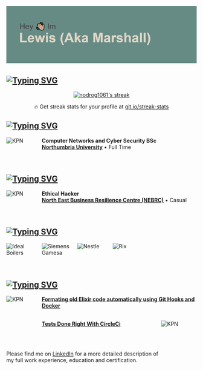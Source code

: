![img](/header.png)

## [![Typing SVG](https://readme-typing-svg.herokuapp.com?color=%23668A84&lines=My+Stats)](https://git.io/typing-svg)

<!-- GitHub Readme Streak Stats - https://github.com/DenverCoder1/github-readme-streak-stats -->
<p align="center">
  <a href="https://github.com/DenverCoder1/github-readme-streak-stats">
    <img title="🔥 Get streak stats for your profile at git.io/streak-stats" alt="nodrog1061's streak" src="https://github-readme-streak-stats.herokuapp.com/?user=nodrog1061&theme=monokai-metallian&hide_border=true"/>
  </a>
  <p align="center">🔥 Get streak stats for your profile at <a href="https://git.io/streak-stats">git.io/streak-stats</a></p>
</p>

## [![Typing SVG](https://readme-typing-svg.herokuapp.com?color=%23668A84&lines=What+im+up+to)](https://git.io/typing-svg)

[<img align="left" height="94px" width="94px" alt="KPN" src="https://pbs.twimg.com/profile_images/1104016057793212417/w2yhTAkn_400x400.png"/>](https://www.northumbria.ac.uk/)

**Computer Networks and Cyber Security BSc** \
[**Northumbria University**](https://www.northumbria.ac.uk/) • Full Time \
<br/>
<br/>

## [![Typing SVG](https://readme-typing-svg.herokuapp.com?color=%23668A84&lines=Who+I+Work+For)](https://git.io/typing-svg)


[<img align="left" height="94px" width="94px" alt="KPN" src="https://media.licdn.com/dms/image/C560BAQFNzQEpVERNBQ/company-logo_100_100/0/1625477906647?e=2147483647&v=beta&t=eS7MPgiZJmNgURgG4ZwBOYLdB3xGULAt34bdizHwh7o"/>](https://www.nebrcentre.co.uk/)

**Ethical Hacker** \
[**North East Business Resilience Centre (NEBRC)**](https://www.nebrcentre.co.uk/) • Casual \
<br/>
<br/>



## [![Typing SVG](https://readme-typing-svg.herokuapp.com?color=%23668A84&lines=Who+I+Work+With)](https://git.io/typing-svg)


[<img align="left" height="94px" width="94px" alt="Ideal Boilers" src="https://pbs.twimg.com/profile_images/821657853064777729/sjops9vj.jpg"/>](https://wearesauce.io/project/ideal-boilers)
[<img align="left" height="94px" width="94px" alt="Siemens Gamesa" src="https://media-exp1.licdn.com/dms/image/C560BAQFasPPJMLwOCw/company-logo_200_200/0/1656668055895?e=1672272000&v=beta&t=2zXycVx2xYKR3bXZo7W2ZqO1INVmUR9v15L-_lYjkBo"/>](https://wearesauce.io/project/siemens-gamesa)
[<img align="left" height="94px" width="94px" alt="Nestle" src="https://encrypted-tbn1.gstatic.com/images?q=tbn:ANd9GcSrz0JE8_7JvzQymMAeGKrbDllwoeOY6y1yKyr7STTH9kxCD78-"/>](https://wearesauce.io/project/nestle-mercurius)
[<img align="left" height="94px" width="94px" alt="Rix" src="https://pbs.twimg.com/profile_images/1290197774332506113/NJ31a9IV_400x400.jpg"/>](https://wearesauce.io/project/rix)
<br/>
<br/>
<br/>
<br/>

## [![Typing SVG](https://readme-typing-svg.herokuapp.com?color=%23668A84&lines=Blog+Posts)](https://git.io/typing-svg)

[<img align="left" height="94px" width="94px" alt="KPN" src="https://avatars.githubusercontent.com/u/22619767"/>](https://www.wearesauce.io)

[**Formating old Elixir code automatically using Git Hooks and Docker**](https://sauce-consultants.github.io/today-i-learnt/posts/formating-docker-git-hooks/) 
<br/>
<br/>

[<img align="right" height="94px" width="94px" alt="KPN" src="https://avatars.githubusercontent.com/u/22619767"/>](https://www.wearesauce.io)

[**Tests Done Right With CircleCi**](https://sauce-consultants.github.io/today-i-learnt/posts/tests-right/) 

<br/>
<br/>


Please find me on [LinkedIn](https://www.linkedin.com/in/lewis-taylor-0603a9161) for a more detailed description of my full work experience, education and certification.
